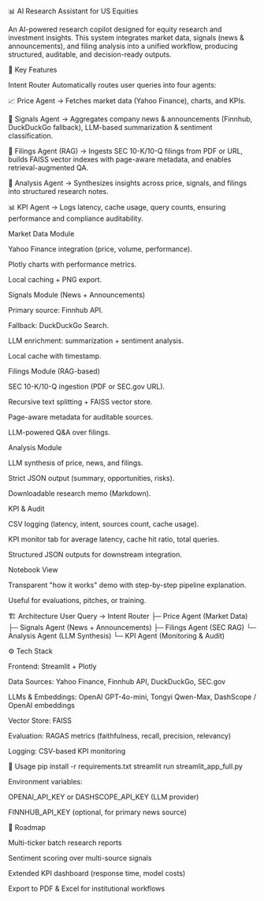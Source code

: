 📊 AI Research Assistant for US Equities

An AI-powered research copilot designed for equity research and investment insights.
This system integrates market data, signals (news & announcements), and filing analysis into a unified workflow, producing structured, auditable, and decision-ready outputs.

🔑 Key Features

Intent Router
Automatically routes user queries into four agents:

📈 Price Agent → Fetches market data (Yahoo Finance), charts, and KPIs.

📰 Signals Agent → Aggregates company news & announcements (Finnhub, DuckDuckGo fallback), LLM-based summarization & sentiment classification.

📑 Filings Agent (RAG) → Ingests SEC 10-K/10-Q filings from PDF or URL, builds FAISS vector indexes with page-aware metadata, and enables retrieval-augmented QA.

🤖 Analysis Agent → Synthesizes insights across price, signals, and filings into structured research notes.

📊 KPI Agent → Logs latency, cache usage, query counts, ensuring performance and compliance auditability.

Market Data Module

Yahoo Finance integration (price, volume, performance).

Plotly charts with performance metrics.

Local caching + PNG export.

Signals Module (News + Announcements)

Primary source: Finnhub API.

Fallback: DuckDuckGo Search.

LLM enrichment: summarization + sentiment analysis.

Local cache with timestamp.

Filings Module (RAG-based)

SEC 10-K/10-Q ingestion (PDF or SEC.gov URL).

Recursive text splitting + FAISS vector store.

Page-aware metadata for auditable sources.

LLM-powered Q&A over filings.

Analysis Module

LLM synthesis of price, news, and filings.

Strict JSON output (summary, opportunities, risks).

Downloadable research memo (Markdown).

KPI & Audit

CSV logging (latency, intent, sources count, cache usage).

KPI monitor tab for average latency, cache hit ratio, total queries.

Structured JSON outputs for downstream integration.

Notebook View

Transparent "how it works" demo with step-by-step pipeline explanation.

Useful for evaluations, pitches, or training.

🏗️ Architecture
User Query → Intent Router
    ├─ Price Agent (Market Data)
    ├─ Signals Agent (News + Announcements)
    ├─ Filings Agent (SEC RAG)
    └─ Analysis Agent (LLM Synthesis)
        └─ KPI Agent (Monitoring & Audit)

⚙️ Tech Stack

Frontend: Streamlit + Plotly

Data Sources: Yahoo Finance, Finnhub API, DuckDuckGo, SEC.gov

LLMs & Embeddings: OpenAI GPT-4o-mini, Tongyi Qwen-Max, DashScope / OpenAI embeddings

Vector Store: FAISS

Evaluation: RAGAS metrics (faithfulness, recall, precision, relevancy)

Logging: CSV-based KPI monitoring

🚀 Usage
pip install -r requirements.txt
streamlit run streamlit_app_full.py


Environment variables:

OPENAI_API_KEY or DASHSCOPE_API_KEY (LLM provider)

FINNHUB_API_KEY (optional, for primary news source)

📌 Roadmap

 Multi-ticker batch research reports

 Sentiment scoring over multi-source signals

 Extended KPI dashboard (response time, model costs)

 Export to PDF & Excel for institutional workflows
